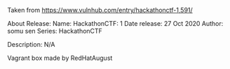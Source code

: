 Taken from https://www.vulnhub.com/entry/hackathonctf-1,591/ 

About Release:
    Name: HackathonCTF: 1
    Date release: 27 Oct 2020
    Author: somu sen
    Series: HackathonCTF

Description:
    N/A

Vagrant box made by RedHatAugust
